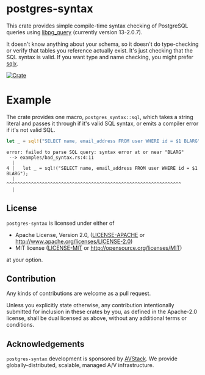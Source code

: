 # postgres-syntax

This crate provides simple compile-time syntax checking of PostgreSQL queries using [libpg_query](https://github.com/pganalyze/libpg_query) (currently version 13-2.0.7).

It doesn't know anything about your schema, so it doesn't do type-checking or verify that tables you reference actually exist. It's just checking that the SQL syntax is valid. If you want type and name checking, you might prefer [sqlx](https://github.com/launchbadge/sqlx).

[![Crate](https://img.shields.io/crates/v/postgres-syntax.svg)](https://crates.io/crates/postgres-syntax)

# Example

The crate provides one macro, `postgres_syntax::sql`, which takes a string literal and passes it through if it's valid SQL syntax, or emits a compiler error if it's not valid SQL.

```rust
let _ = sql!("SELECT name, email_address FROM user WHERE id = $1 BLARG");
```

```
error: failed to parse SQL query: syntax error at or near "BLARG"
 --> examples/bad_syntax.rs:4:11
  |
4 |   let _ = sql!("SELECT name, email_address FROM user WHERE id = $1 BLARG");
  |           ^^^^^^^^^^^^^^^^^^^^^^^^^^^^^^^^^^^^^^^^^^^^^^^^^^^^^^^^^^^^^^^^
  |
```

## License

`postgres-syntax` is licensed under either of

 * Apache License, Version 2.0, ([LICENSE-APACHE](LICENSE-APACHE) or http://www.apache.org/licenses/LICENSE-2.0)
 * MIT license ([LICENSE-MIT](LICENSE-MIT) or http://opensource.org/licenses/MIT)

at your option.

## Contribution

Any kinds of contributions are welcome as a pull request.

Unless you explicitly state otherwise, any contribution intentionally submitted for inclusion in these crates by you, as defined in the Apache-2.0 license, shall be dual licensed as above, without any additional terms or conditions.

## Acknowledgements

`postgres-syntax` development is sponsored by [AVStack](https://www.avstack.io/). We provide globally-distributed, scalable, managed A/V infrastructure.
